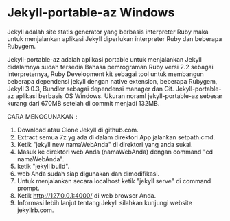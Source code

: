 Jekyll-portable-az Windows
==========================

Jekyll adalah site statis generator yang berbasis interpreter Ruby maka untuk menjalankan aplikasi Jekyll diperlukan interpreter Ruby dan beberapa Rubygem. 

Jekyll-portable-az adalah aplikasi portable untuk menjalankan Jekyll didalamnya sudah tersedia Bahasa pemrograman Ruby versi 2.2 sebagai interpreternya, Ruby Development kit sebagai tool untuk membangun beberapa dependensi jekyll dengan native extension, beberapa Rubygem, Jekyll 3.0.3, Bundler sebagai dependensi manager dan Git. Jekyll-portable-az aplikasi berbasis OS Windows. Ukuran noraml jekyll-portable-az sebesar kurang dari 670MB setelah di commit menjadi 132MB.

CARA MENGGUNAKAN :

1. Download atau Clone Jekyll di github.com.
2. Extract semua 7z yg ada di dalam direktori App jalankan setpath.cmd.
3. Ketik "jekyll new namaWebAnda" di direktori yang anda sukai.
4. Masuk ke direktori web Anda (namaWebAnda) dengan command "cd namaWebAnda".
5. ketik "jekyll build".
6. web Anda sudah siap digunakan dan dimodifikasi.
7. Untuk menjalankan secara localhost ketik "jekyll serve" di command prompt.
8. Ketik http://127.0.0.1:4000/ di web browser Anda.
9. Informasi lebih lanjut tentang Jekyll silahkan kunjungi website jekyllrb.com.